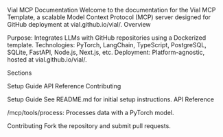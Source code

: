 Vial MCP Documentation
Welcome to the documentation for the Vial MCP Template, a scalable Model Context Protocol (MCP) server designed for GitHub deployment at vial.github.io/vial/.
Overview

Purpose: Integrates LLMs with GitHub repositories using a Dockerized template.
Technologies: PyTorch, LangChain, TypeScript, PostgreSQL, SQLite, FastAPI, Node.js, Next.js, etc.
Deployment: Platform-agnostic, hosted at vial.github.io/vial/.

Sections

Setup Guide
API Reference
Contributing

Setup Guide
See README.md for initial setup instructions.
API Reference

/mcp/tools/process: Processes data with a PyTorch model.

Contributing
Fork the repository and submit pull requests.
